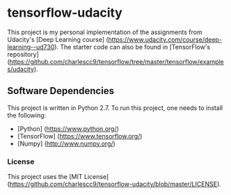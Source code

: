 # tensorflow-udacity
This project is my personal implementation of the assignments from Udacity's [Deep Learning course] (https://www.udacity.com/course/deep-learning--ud730). The starter code can also be found in [TensorFlow's repository] (https://github.com/charlescc9/tensorflow/tree/master/tensorflow/examples/udacity). 

## Software Dependencies
This project is written in Python 2.7. To run this project, one needs to install the following:
* [Python] (https://www.python.org/)
* [TensorFlow] (https://www.tensorflow.org/)
* [Numpy] (http://www.numpy.org/)

### License
This project uses the [MIT License] (https://github.com/charlescc9/tensorflow-udacity/blob/master/LICENSE).
